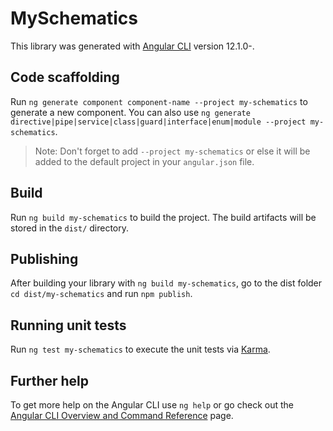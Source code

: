 # MySchematics

This library was generated with [Angular CLI](https://github.com/angular/angular-cli) version 12.1.0-.

## Code scaffolding

Run `ng generate component component-name --project my-schematics` to generate a new component. You can also use `ng generate directive|pipe|service|class|guard|interface|enum|module --project my-schematics`.
> Note: Don't forget to add `--project my-schematics` or else it will be added to the default project in your `angular.json` file. 

## Build

Run `ng build my-schematics` to build the project. The build artifacts will be stored in the `dist/` directory.

## Publishing

After building your library with `ng build my-schematics`, go to the dist folder `cd dist/my-schematics` and run `npm publish`.

## Running unit tests

Run `ng test my-schematics` to execute the unit tests via [Karma](https://karma-runner.github.io).

## Further help

To get more help on the Angular CLI use `ng help` or go check out the [Angular CLI Overview and Command Reference](https://angular.io/cli) page.
